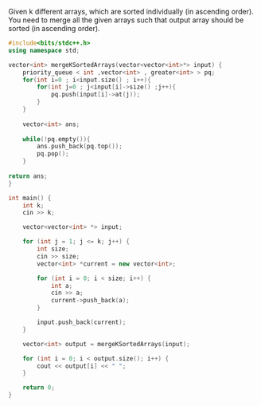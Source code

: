  Given k different arrays, which are sorted individually (in ascending order).
 You need to merge all the given arrays such that output array should be sorted (in ascending order).

```cpp
#include<bits/stdc++.h>
using namespace std;

vector<int> mergeKSortedArrays(vector<vector<int>*> input) {
    priority_queue < int ,vector<int> , greater<int> > pq;
    for(int i=0 ; i<input.size() ; i++){
        for(int j=0 ; j<input[i]->size() ;j++){
            pq.push(input[i]->at(j));
        }
    }
 	
    vector<int> ans;
    
    while(!pq.empty()){
        ans.push_back(pq.top());
        pq.pop();
    }
    
return ans;
}

int main() {
    int k;
    cin >> k;

    vector<vector<int> *> input;

    for (int j = 1; j <= k; j++) {
        int size;
        cin >> size;
        vector<int> *current = new vector<int>;

        for (int i = 0; i < size; i++) {
            int a;
            cin >> a;
            current->push_back(a);
        }

        input.push_back(current);
    }

    vector<int> output = mergeKSortedArrays(input);

    for (int i = 0; i < output.size(); i++) {
        cout << output[i] << " ";
    }

    return 0;
}
```
